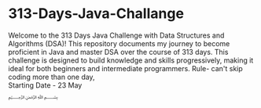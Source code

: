 # 313-Days-Java-Challange
Welcome to the 313 Days Java Challenge with Data Structures and Algorithms (DSA)! This repository documents my journey to become proficient in Java and master DSA over the course of 313 days. This challenge is designed to build knowledge and skills progressively, making it ideal for both beginners and intermediate programmers.
Rule- can't skip coding more than one day, <br>
Starting Date - 23 May <br>
﷽
